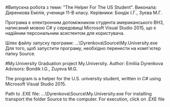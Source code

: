 #Випускна робота з теми: "The Helper For The US Student".
Виконала: Диренкова Емілія, учениця 11-В класу.
Керівники: Бондік І.Г., Зуєва М.Г.

Програма є електронним допоміжником студента американського ВНЗ, написаний мовою С# у середовищі Microsoft Visual Studio 2015, що є надійним персональним асистентом для користувача.

Шлях файлу запуску програми: ...\Dyrenkova\Source\My.University.exe
Для того, щоб запустити програму, необхідно перенести на комп'ютер папку Source.

#My.University
Graduation project My.University.
Author: Emiliia Dyrenkova
Advisors: Bondik I.G., Zuyeva M.G.

The program is a helper for the U.S. university student, written in C# using Microsoft Visual Studio 2015.

Path to .EXE file: ...\Dyrenkova\Source\My.University.exe
For installing transport the folder Source to the computer. For execution, click on .EXE file
